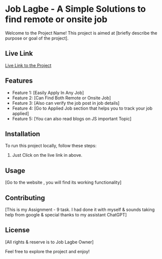 # Job Lagbe - A Simple Solutions to find remote or onsite job

Welcome to the Project Name! This project is aimed at [briefly describe the purpose or goal of the project].

## Live Link

[Live Link to the Project](http://job-apply-details-simple-site.surge.sh/)

## Features

- Feature 1: [Easily Apply In Any Job]
- Feature 2: [Can Find Both Remote or Onsite Job]
- Feature 3: [Also can verify the job post in job details]
- Feature 4: [Go to Applied Job section that helps you to track your job applied]
- Feature 5: [You can also read blogs on JS important Topic]

## Installation

To run this project locally, follow these steps:

1. Just Click on the live link in above. 


## Usage

[Go to the website , you will find its working functionality]

## Contributing

[This is my Assignment - 9 task. I had done it with myself & sounds taking help from google & special thanks to my assistant ChatGPT]

## License

[All rights & reserve is to Job Lagbe Owner]


Feel free to explore the project and enjoy!
